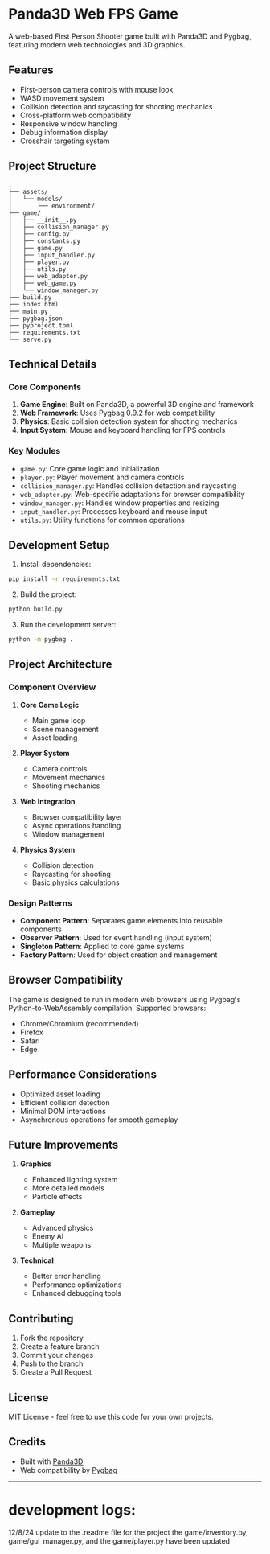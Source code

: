 # Panda3D Web FPS Game

A web-based First Person Shooter game built with Panda3D and Pygbag, featuring modern web technologies and 3D graphics.

## Features

- First-person camera controls with mouse look
- WASD movement system
- Collision detection and raycasting for shooting mechanics
- Cross-platform web compatibility
- Responsive window handling
- Debug information display
- Crosshair targeting system

## Project Structure

```
.
├── assets/
│   └── models/
│       └── environment/
├── game/
│   ├── __init__.py
│   ├── collision_manager.py
│   ├── config.py
│   ├── constants.py
│   ├── game.py
│   ├── input_handler.py
│   ├── player.py
│   ├── utils.py
│   ├── web_adapter.py
│   ├── web_game.py
│   └── window_manager.py
├── build.py
├── index.html
├── main.py
├── pygbag.json
├── pyproject.toml
├── requirements.txt
└── serve.py
```

## Technical Details

### Core Components

1. **Game Engine**: Built on Panda3D, a powerful 3D engine and framework
2. **Web Framework**: Uses Pygbag 0.9.2 for web compatibility
3. **Physics**: Basic collision detection system for shooting mechanics
4. **Input System**: Mouse and keyboard handling for FPS controls

### Key Modules

- `game.py`: Core game logic and initialization
- `player.py`: Player movement and camera controls
- `collision_manager.py`: Handles collision detection and raycasting
- `web_adapter.py`: Web-specific adaptations for browser compatibility
- `window_manager.py`: Handles window properties and resizing
- `input_handler.py`: Processes keyboard and mouse input
- `utils.py`: Utility functions for common operations

## Development Setup

1. Install dependencies:
```bash
pip install -r requirements.txt
```

2. Build the project:
```bash
python build.py
```

3. Run the development server:
```bash
python -m pygbag .
```

## Project Architecture

### Component Overview

1. **Core Game Logic**
   - Main game loop
   - Scene management
   - Asset loading

2. **Player System**
   - Camera controls
   - Movement mechanics
   - Shooting mechanics

3. **Web Integration**
   - Browser compatibility layer
   - Async operations handling
   - Window management

4. **Physics System**
   - Collision detection
   - Raycasting for shooting
   - Basic physics calculations

### Design Patterns

- **Component Pattern**: Separates game elements into reusable components
- **Observer Pattern**: Used for event handling (input system)
- **Singleton Pattern**: Applied to core game systems
- **Factory Pattern**: Used for object creation and management

## Browser Compatibility

The game is designed to run in modern web browsers using Pygbag's Python-to-WebAssembly compilation. Supported browsers:

- Chrome/Chromium (recommended)
- Firefox
- Safari
- Edge

## Performance Considerations

- Optimized asset loading
- Efficient collision detection
- Minimal DOM interactions
- Asynchronous operations for smooth gameplay

## Future Improvements

1. **Graphics**
   - Enhanced lighting system
   - More detailed models
   - Particle effects

2. **Gameplay**
   - Advanced physics
   - Enemy AI
   - Multiple weapons

3. **Technical**
   - Better error handling
   - Performance optimizations
   - Enhanced debugging tools

## Contributing

1. Fork the repository
2. Create a feature branch
3. Commit your changes
4. Push to the branch
5. Create a Pull Request

## License

MIT License - feel free to use this code for your own projects.

## Credits

- Built with [Panda3D](https://www.panda3d.org/)
- Web compatibility by [Pygbag](https://pygame-web.github.io/)

---
# development logs:

12/8/24
update to the .readme file for the project
the game/inventory.py, 
game/gui_manager.py, 
and the game/player.py have been updated
